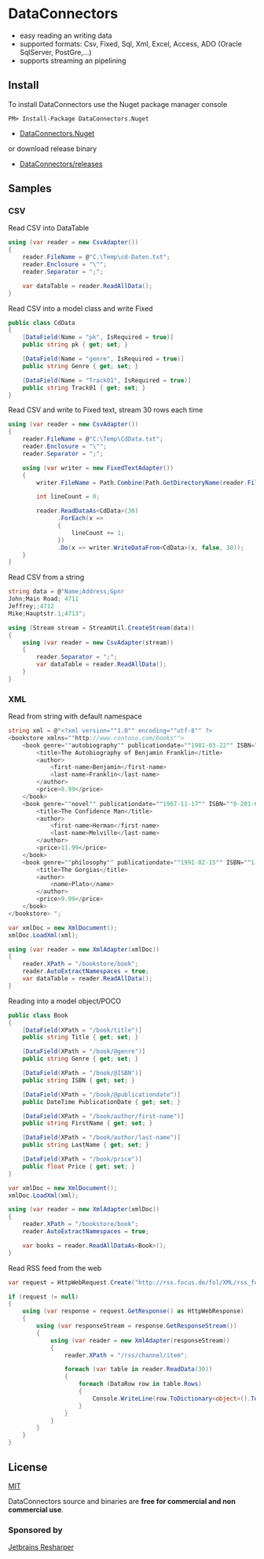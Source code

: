 ﻿# DataConnectors

* easy reading an writing data 
* supported formats: Csv, Fixed, Sql, Xml, Excel, Access, ADO (Oracle SqlServer, PostGre,...) 
* supports streaming an pipelining 


## Install

To install DataConnectors use the  Nuget package manager console

    PM> Install-Package DataConnectors.Nuget
+ [DataConnectors.Nuget](https://www.nuget.org/packages/DataConnectors.Nuget/)   

or download release binary
+ [DataConnectors/releases](https://github.com/JohnnyBravo75/DataConnectors/releases)

## Samples

### CSV

Read CSV into DataTable
```csharp
using (var reader = new CsvAdapter())
{
    reader.FileName = @"C.\Temp\cd-Daten.txt";
    reader.Enclosure = "\"";
    reader.Separator = ";";

    var dataTable = reader.ReadAllData();
}
```


Read CSV into a model class and write Fixed

```csharp
public class CdData
{
    [DataField(Name = "pk", IsRequired = true)]
    public string pk { get; set; }

    [DataField(Name = "genre", IsRequired = true)]
    public string Genre { get; set; }

    [DataField(Name = "Track01", IsRequired = true)]
    public string Track01 { get; set; }
}
```

Read CSV and write to Fixed text, stream 30 rows each time
```csharp
using (var reader = new CsvAdapter())
{
    reader.FileName = @"C:\Temp\CdData.txt";
    reader.Enclosure = "\"";
    reader.Separator = ";";

    using (var writer = new FixedTextAdapter())
    {
        writer.FileName = Path.Combine(Path.GetDirectoryName(reader.FileName), "CdData-Fixed.txt");

        int lineCount = 0;

        reader.ReadDataAs<CdData>(30)
              .ForEach(x =>
              {
                  lineCount += 1;
              })
              .Do(x => writer.WriteDataFrom<CdData>(x, false, 30));
    }
}
```

Read CSV from a string
```csharp
string data = @"Name;Address;Gpnr
John;Main Road; 4711
Jeffrey;;4712
Mike;Hauptstr.1;4713";

using (Stream stream = StreamUtil.CreateStream(data))
{
    using (var reader = new CsvAdapter(stream))
    {
        reader.Separator = ";";
        var dataTable = reader.ReadAllData();
    }
}
```

### XML

Read from string with default namespace

```csharp
string xml = @"<?xml version=""1.0"" encoding=""utf-8"" ?>
<bookstore xmlns=""http://www.contoso.com/books"">
    <book genre=""autobiography"" publicationdate=""1981-03-22"" ISBN=""1-861003-11-0"">
        <title>The Autobiography of Benjamin Franklin</title>
        <author>
            <first-name>Benjamin</first-name>
            <last-name>Franklin</last-name>
        </author>
        <price>8.99</price>
    </book>
    <book genre=""novel"" publicationdate=""1967-11-17"" ISBN=""0-201-63361-2"">
        <title>The Confidence Man</title>
        <author>
            <first-name>Herman</first-name>
            <last-name>Melville</last-name>
        </author>
        <price>11.99</price>
    </book>
    <book genre=""philosophy"" publicationdate=""1991-02-15"" ISBN=""1-861001-57-6"">
        <title>The Gorgias</title>
        <author>
            <name>Plato</name>
        </author>
        <price>9.99</price>
    </book>
</bookstore> ";

var xmlDoc = new XmlDocument();
xmlDoc.LoadXml(xml);

using (var reader = new XmlAdapter(xmlDoc))
{
    reader.XPath = "/bookstore/book";
    reader.AutoExtractNamespaces = true;
    var dataTable = reader.ReadAllData();
}
```

Reading into a model object/POCO
```csharp
public class Book
{
    [DataField(XPath = "/book/title")]
    public string Title { get; set; }

    [DataField(XPath = "/book/@genre")]
    public string Genre { get; set; }

    [DataField(XPath = "/book/@ISBN")]
    public string ISBN { get; set; }

    [DataField(XPath = "/book/@publicationdate")]
    public DateTime PublicationDate { get; set; }

    [DataField(XPath = "/book/author/first-name")]
    public string FirstName { get; set; }

    [DataField(XPath = "/book/author/last-name")]
    public string LastName { get; set; }

    [DataField(XPath = "/book/price")]
    public float Price { get; set; }
}

var xmlDoc = new XmlDocument();
xmlDoc.LoadXml(xml);

using (var reader = new XmlAdapter(xmlDoc))
{
	reader.XPath = "/bookstore/book";
	reader.AutoExtractNamespaces = true;

	var books = reader.ReadAllDataAs<Book>();
}

```

Read RSS feed from the web

```csharp
var request = HttpWebRequest.Create("http://rss.focus.de/fol/XML/rss_folnews.xml") as HttpWebRequest;

if (request != null)
{
    using (var response = request.GetResponse() as HttpWebResponse)
    {
        using (var responseStream = response.GetResponseStream())
        {
            using (var reader = new XmlAdapter(responseStream))
            {
                reader.XPath = "/rss/channel/item";

                foreach (var table in reader.ReadData(30))
                {
                    foreach (DataRow row in table.Rows)
                    {
                        Console.WriteLine(row.ToDictionary<object>().ToFormattedString());
                    }
                }
            }
        }
    }
}
```

## License

[MIT](https://opensource.org/licenses/MIT)

 DataConnectors source and binaries are **free for commercial and non commercial use**.

### Sponsored by

[Jetbrains Resharper](http://www.jetbrains.com/resharper/)

